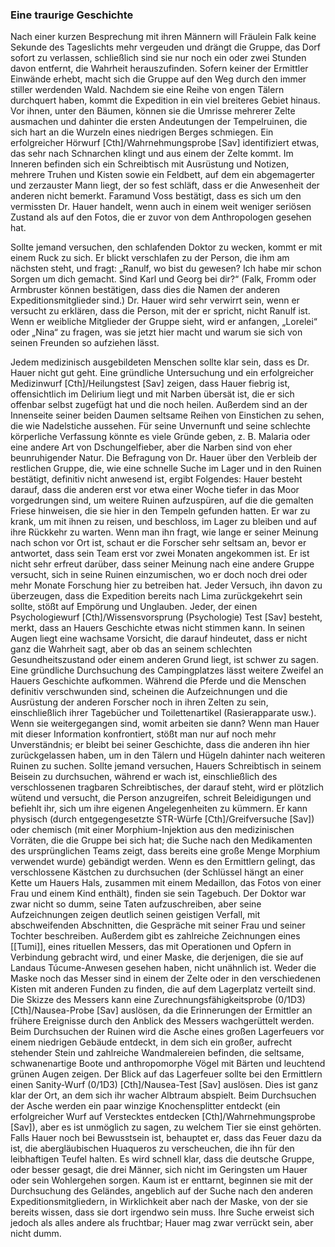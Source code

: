 ### Eine traurige Geschichte

Nach einer kurzen Besprechung mit ihren Männern will Fräulein Falk keine Sekunde des Tageslichts mehr vergeuden und drängt die Gruppe, das Dorf sofort zu verlassen, schließlich sind sie nur noch ein oder zwei Stunden davon entfernt, die Wahrheit herauszufinden. Sofern keiner der Ermittler Einwände erhebt, macht sich die Gruppe auf den Weg durch den immer stiller werdenden Wald. Nachdem sie eine Reihe von engen Tälern durchquert haben, kommt die Expedition in ein viel breiteres Gebiet hinaus. Vor ihnen, unter den Bäumen, können sie die Umrisse mehrerer Zelte ausmachen und dahinter die ersten Andeutungen der Tempelruinen, die sich hart an die Wurzeln eines niedrigen Berges schmiegen. Ein erfolgreicher Hörwurf [Cth]/Wahrnehmungsprobe [Sav] identifiziert etwas, das sehr nach Schnarchen klingt und aus einem der Zelte kommt. Im Inneren befinden sich ein Schreibtisch mit Ausrüstung und Notizen, mehrere Truhen und Kisten sowie ein Feldbett, auf dem ein abgemagerter und zerzauster Mann liegt, der so fest schläft, dass er die Anwesenheit der anderen nicht bemerkt. Faramund Voss bestätigt, dass es sich um den vermissten Dr. Hauer handelt, wenn auch in einem weit weniger seriösen Zustand als auf den Fotos, die er zuvor von dem Anthropologen gesehen hat.

Sollte jemand versuchen, den schlafenden Doktor zu wecken, kommt er mit einem Ruck zu sich. Er blickt verschlafen zu der Person, die ihm am nächsten steht, und fragt: „Ranulf, wo bist du gewesen? Ich habe mir schon Sorgen um dich gemacht. Sind Karl und Georg bei dir?“ (Falk, Fromm oder Armbruster können bestätigen, dass dies die Namen der anderen Expeditionsmitglieder sind.)
Dr. Hauer wird sehr verwirrt sein, wenn er versucht zu erklären, dass die Person, mit der er spricht, nicht Ranulf ist. Wenn er weibliche Mitglieder der Gruppe sieht, wird er anfangen, „Lorelei“ oder „Nina“ zu fragen, was sie jetzt hier macht und warum sie sich von seinen Freunden so aufziehen lässt.


Jedem medizinisch ausgebildeten Menschen sollte klar sein, dass es Dr. Hauer nicht gut geht. Eine gründliche Untersuchung und ein erfolgreicher Medizinwurf [Cth]/Heilungstest [Sav] zeigen, dass Hauer fiebrig ist, offensichtlich im Delirium liegt und mit Narben übersät ist, die er sich offenbar selbst zugefügt hat und die noch heilen. Außerdem sind an der Innenseite seiner beiden Daumen seltsame Reihen von Einstichen zu sehen, die wie Nadelstiche aussehen. Für seine Unvernunft und seine schlechte körperliche Verfassung könnte es viele Gründe geben, z. B. Malaria oder eine andere Art von Dschungelfieber, aber die Narben sind von eher beunruhigender Natur. Die Befragung von Dr. Hauer über den Verbleib der restlichen Gruppe, die, wie eine schnelle Suche im Lager und in den Ruinen bestätigt, definitiv nicht anwesend ist, ergibt Folgendes: Hauer besteht darauf, dass die anderen erst vor etwa einer Woche tiefer in das Moor vorgedrungen sind, um weitere Ruinen aufzuspüren, auf die die gemalten Friese hinweisen, die sie hier in den Tempeln gefunden hatten. Er war zu krank, um mit ihnen zu reisen, und beschloss, im Lager zu bleiben und auf ihre Rückkehr zu warten. Wenn man ihn fragt, wie lange er seiner Meinung nach schon vor Ort ist, schaut er die Forscher sehr seltsam an, bevor er antwortet, dass sein Team erst vor zwei Monaten angekommen ist. Er ist nicht sehr erfreut darüber, dass seiner Meinung nach eine andere Gruppe versucht, sich in seine Ruinen einzumischen, wo er doch noch drei oder mehr Monate Forschung hier zu betreiben hat. Jeder Versuch, ihn davon zu überzeugen, dass die Expedition bereits nach Lima zurückgekehrt sein sollte, stößt auf Empörung und Unglauben. Jeder, der einen Psychologiewurf [Cth]/Wissensvorsprung (Psychologie) Test [Sav] besteht, merkt, dass an Hauers Geschichte etwas nicht stimmen kann. In seinen Augen liegt eine wachsame Vorsicht, die darauf hindeutet, dass er nicht ganz die Wahrheit sagt, aber ob das an seinem schlechten Gesundheitszustand oder einem anderen Grund liegt, ist schwer zu sagen. Eine gründliche Durchsuchung des Campingplatzes lässt weitere Zweifel an Hauers Geschichte aufkommen. Während die Pferde und die Menschen definitiv verschwunden sind, scheinen die Aufzeichnungen und die Ausrüstung der anderen Forscher noch in ihren Zelten zu sein, einschließlich ihrer Tagebücher und Toilettenartikel (Rasierapparate usw.). Wenn sie weitergegangen sind, womit arbeiten sie dann? Wenn man Hauer mit dieser Information konfrontiert, stößt man nur auf noch mehr Unverständnis; er bleibt bei seiner Geschichte, dass die anderen ihn hier zurückgelassen haben, um in den Tälern und Hügeln dahinter nach weiteren Ruinen zu suchen. Sollte jemand versuchen, Hauers Schreibtisch in seinem Beisein zu durchsuchen, während er wach ist, einschließlich des verschlossenen tragbaren Schreibtisches, der darauf steht, wird er plötzlich wütend und versucht, die Person anzugreifen, schreit Beleidigungen und befiehlt ihr, sich um ihre eigenen Angelegenheiten zu kümmern. Er kann physisch (durch entgegengesetzte STR-Würfe [Cth]/Greifversuche [Sav]) oder chemisch (mit einer Morphium-Injektion aus den medizinischen Vorräten, die die Gruppe bei sich hat; die Suche nach den Medikamenten des ursprünglichen Teams zeigt, dass bereits eine große Menge Morphium verwendet wurde) gebändigt werden. Wenn es den Ermittlern gelingt, das verschlossene Kästchen zu durchsuchen (der Schlüssel hängt an einer Kette um Hauers Hals, zusammen mit einem Medaillon, das Fotos von einer Frau und einem Kind enthält), finden sie sein Tagebuch. Der Doktor war zwar nicht so dumm, seine Taten aufzuschreiben, aber seine Aufzeichnungen zeigen deutlich seinen geistigen Verfall, mit abschweifenden Abschnitten, die Gespräche mit seiner Frau und seiner Tochter beschreiben. Außerdem gibt es zahlreiche Zeichnungen eines [[Tumi]], eines rituellen Messers, das mit Operationen und Opfern in Verbindung gebracht wird, und einer Maske, die derjenigen, die sie auf Landaus Túcume-Anwesen gesehen haben, nicht unähnlich ist. Weder die Maske noch das Messer sind in einem der Zelte oder in den verschiedenen Kisten mit anderen Funden zu finden, die auf dem Lagerplatz verteilt sind. Die Skizze des Messers kann eine Zurechnungsfähigkeitsprobe (0/1D3) [Cth]/Nausea-Probe [Sav] auslösen, da die Erinnerungen der Ermittler an frühere Ereignisse durch den Anblick des Messers wachgerüttelt werden. Beim Durchsuchen der Ruinen wird die Asche eines großen Lagerfeuers vor einem niedrigen Gebäude entdeckt, in dem sich ein großer, aufrecht stehender Stein und zahlreiche Wandmalereien befinden, die seltsame, schwanenartige Boote und anthropomorphe Vögel mit Bärten und leuchtend grünen Augen zeigen. Der Blick auf das Lagerfeuer sollte bei den Ermittlern einen Sanity-Wurf (0/1D3) [Cth]/Nausea-Test [Sav] auslösen. Dies ist ganz klar der Ort, an dem sich ihr wacher Albtraum abspielt. Beim Durchsuchen der Asche werden ein paar winzige Knochensplitter entdeckt (ein erfolgreicher Wurf auf Verstecktes entdecken [Cth]/Wahrnehmungsprobe [Sav]), aber es ist unmöglich zu sagen, zu welchem Tier sie einst gehörten. Falls Hauer noch bei Bewusstsein ist, behauptet er, dass das Feuer dazu da ist, die abergläubischen Huaqueros zu verscheuchen, die ihn für den leibhaftigen Teufel halten. Es wird schnell klar, dass die deutsche Gruppe, oder besser gesagt, die drei Männer, sich nicht im Geringsten um Hauer oder sein Wohlergehen sorgen. Kaum ist er enttarnt, beginnen sie mit der Durchsuchung des Geländes, angeblich auf der Suche nach den anderen Expeditionsmitgliedern, in Wirklichkeit aber nach der Maske, von der sie bereits wissen, dass sie dort irgendwo sein muss. Ihre Suche erweist sich jedoch als alles andere als fruchtbar; Hauer mag zwar verrückt sein, aber nicht dumm.
